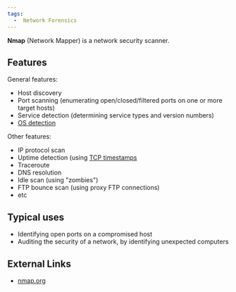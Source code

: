 ```yaml
---
tags:
  -  Network Forensics
---
```

**Nmap** (Network Mapper) is a network security scanner.

## Features

General features:

- Host discovery
- Port scanning (enumerating open/closed/filtered ports on one or more
  target hosts)
- Service detection (determining service types and version numbers)
- [OS detection](os_fingerprinting.md)

Other features:

- IP protocol scan
- Uptime detection (using [TCP timestamps](tcp_timestamps.md)
- Traceroute
- DNS resolution
- Idle scan (using "zombies")
- FTP bounce scan (using proxy FTP connections)
- etc

## Typical uses

- Identifying open ports on a compromised host
- Auditing the security of a network, by identifying unexpected
  computers

## External Links

- [nmap.org](http://nmap.org/)

